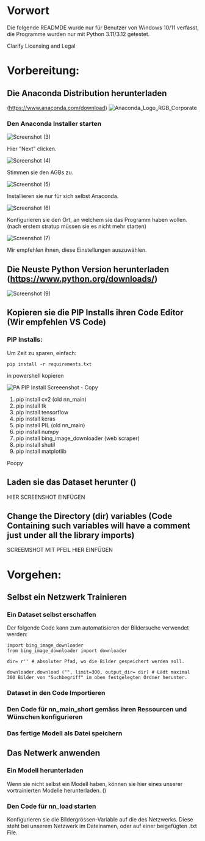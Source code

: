 # Vorwort
Die folgende READMDE wurde nur für Benutzer von Windows 10/11 verfasst, die Programme wurden nur mit Python 3.11/3.12 getestet. 

Clarify Licensing and Legal



# Vorbereitung:
## Die Anaconda Distribution herunterladen 
(https://www.anaconda.com/download)
   ![Anaconda_Logo_RGB_Corporate](https://github.com/Yoichiro1/Neuronales-Netzwerk/assets/158302206/a3ec9da3-e883-493f-9fbf-dfd9866e5af5)

### Den Anaconda Installer starten


![Screenshot (3)](https://github.com/Yoichiro1/Neuronales-Netzwerk/assets/158302206/60558f8e-0d72-43f4-a420-51300d460938)

Hier "Next" clicken.



![Screenshot (4)](https://github.com/Yoichiro1/Neuronales-Netzwerk/assets/158302206/6c9a5c54-379b-4755-9357-e28a2fddc537)

Stimmen sie den AGBs zu.



![Screenshot (5)](https://github.com/Yoichiro1/Neuronales-Netzwerk/assets/158302206/7cf7f7c2-fcc3-4c4a-b7be-b50857d9212d)

Installieren sie nur für sich selbst Anaconda.




![Screenshot (6)](https://github.com/Yoichiro1/Neuronales-Netzwerk/assets/158302206/50bb9cca-d802-4ccb-8803-29836e98ceef)

Konfigurieren sie den Ort, an welchem sie das Programm haben wollen. (nach erstem stratup müssen sie es nicht mehr starten)


![Screenshot (7)](https://github.com/Yoichiro1/Neuronales-Netzwerk/assets/158302206/0f588711-36b8-42f1-9349-d5006df90a2b)

Mir empfehlen ihnen, diese Einstellungen auszuwählen.




## Die Neuste Python Version herunterladen (https://www.python.org/downloads/)

![Screenshot (9)](https://github.com/Yoichiro1/Neuronales-Netzwerk/assets/158302206/b7b3ab92-65c8-4e74-9826-4d89fdf0f4c4)


## Kopieren sie die PIP Installs ihren Code Editor (Wir empfehlen VS Code)
 
### PIP Installs:

Um Zeit zu sparen, einfach: 

```
pip install -r requirements.txt
```
in powershell kopieren

![PA PIP Install Screeenshot - Copy](https://github.com/Yoichiro1/Neuronales-Netzwerk/assets/158302206/370cf232-31ef-4bd1-862b-1585f80c360a)

1.  pip install cv2 (old nn_main)
2.  pip install tk
3.  pip install tensorflow
4.  pip install keras
5.  pip install PIL (old nn_main)
6.  pip install numpy
7.  pip install bing_image_downloader (web scraper)
8.  pip install shutil
9.  pip install matplotlib


Poopy
## Laden sie das Dataset herunter ()
   HIER SCREENSHOT EINFÜGEN
## Change the Directory (dir) variables (Code Containing such variables will have a comment just under all the library imports)
SCREEMSHOT MIT PFEIL HIER EINFÜGEN




# Vorgehen:
## Selbst ein Netzwerk Trainieren

### Ein Dataset selbst erschaffen

Der folgende Code kann zum automatisieren der Bildersuche verwendet werden:

````
import bing_image_downloader
from bing_image_downloader import downloader

dir= r'' # absoluter Pfad, wo die Bilder gespeichert werden soll.

downloader.download ("", limit=300, output_dir= dir) # Lädt maximal 300 Bilder von "Suchbegriff" im oben festgelegten Ordner herunter.

````



### Dataset in den Code Importieren

### Den Code für nn_main_short gemäss ihren Ressourcen und Wünschen konfigurieren

### Das fertige Modell als Datei speichern


## Das Netwerk anwenden

### Ein Modell herunterladen

Wenn sie nicht selbst ein Modell haben, können sie hier eines unserer vortrainierten Modelle herunterladen. ()

### Den Code für nn_load starten

Konfigurieren sie die Bildergrössen-Variable auf die des Netzwerks. Diese steht bei unserem Netzwerk im Dateinamen, oder auf einer beigefügten .txt File.



